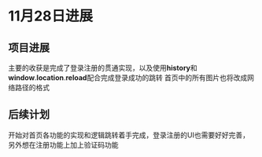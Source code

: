 # 11月28日进展  

## 项目进展  
主要的收获是完成了登录注册的贯通实现，以及使用**history**和**window**.**location**.**reload**配合完成登录成功的跳转
首页中的所有图片也将改成网络路径的格式  

## 后续计划  
开始对首页各功能的实现和逻辑跳转着手完成，登录注册的UI也需要好好完善，另外想在注册功能上加上验证码功能
